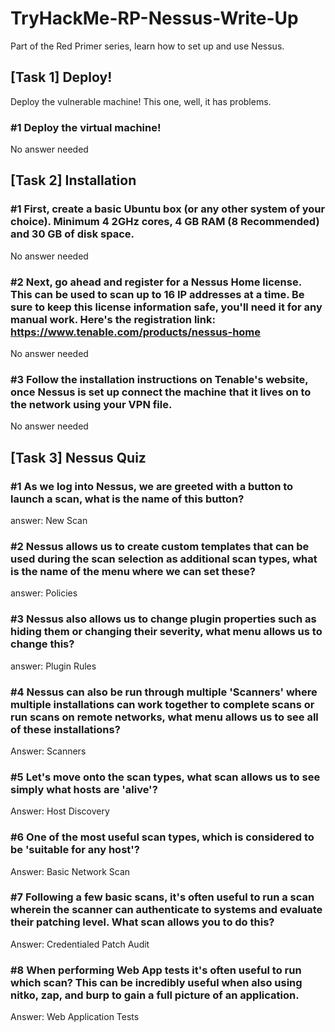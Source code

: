 # TryHackMe-RP-Nessus-Write-Up
Part of the Red Primer series, learn how to set up and use Nessus.

## [Task 1] Deploy!

Deploy the vulnerable machine! This one, well, it has problems.

### #1 	Deploy the virtual machine!

No answer needed

## [Task 2] Installation

### #1 	First, create a basic Ubuntu box (or any other system of your choice). Minimum 4 2GHz cores, 4 GB RAM (8 Recommended) and 30 GB of disk space.

No answer needed

### #2 	Next, go ahead and register for a Nessus Home license. This can be used to scan up to 16 IP addresses at a time. Be sure to keep this license information safe, you'll need it for any manual work. Here's the registration link: https://www.tenable.com/products/nessus-home

No answer needed 

### #3 	Follow the installation instructions on Tenable's website, once Nessus is set up connect the machine that it lives on to the network using your VPN file.

No answer needed 

## [Task 3] Nessus Quiz

### #1 	As we log into Nessus, we are greeted with a button to launch a scan, what is the name of this button?

answer: New Scan

### #2 	Nessus allows us to create custom templates that can be used during the scan selection as additional scan types, what is the name of the menu where we can set these?

answer: Policies

### #3  Nessus also allows us to change plugin properties such as hiding them or changing their severity, what menu allows us to change this?

answer: Plugin Rules

### #4 	Nessus can also be run through multiple 'Scanners' where multiple installations can work together to complete scans or run scans on remote networks, what menu allows us to see all of these installations?

Answer: Scanners

### #5 	Let's move onto the scan types, what scan allows us to see simply what hosts are 'alive'?

Answer: Host Discovery

### #6 	One of the most useful scan types, which is considered to be 'suitable for any host'?

Answer: Basic Network Scan

### #7 	Following a few basic scans, it's often useful to run a scan wherein the scanner can authenticate to systems and evaluate their patching level. What scan allows you to do this?

Answer: Credentialed Patch Audit

### #8 	When performing Web App tests it's often useful to run which scan? This can be incredibly useful when also using nitko, zap, and burp to gain a full picture of an application. 

Answer: Web Application Tests




